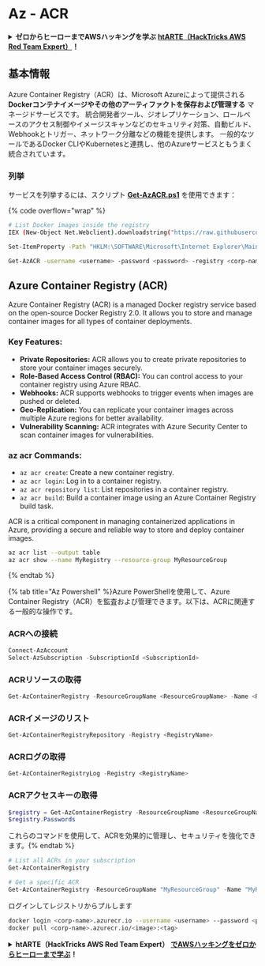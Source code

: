 # Az - ACR

<details>

<summary><strong>ゼロからヒーローまでAWSハッキングを学ぶ</strong> <a href="https://training.hacktricks.xyz/courses/arte"><strong>htARTE（HackTricks AWS Red Team Expert）</strong></a><strong>！</strong></summary>

HackTricks をサポートする他の方法:

- **HackTricks で企業を宣伝したい** または **HackTricks をPDFでダウンロードしたい** 場合は [**SUBSCRIPTION PLANS**](https://github.com/sponsors/carlospolop) をチェックしてください！
- [**公式PEASS＆HackTricksグッズ**](https://peass.creator-spring.com)を入手する
- [**The PEASS Family**](https://opensea.io/collection/the-peass-family)を発見し、独占的な [**NFTs**](https://opensea.io/collection/the-peass-family) のコレクションを見つける
- **💬 [Discordグループ](https://discord.gg/hRep4RUj7f)** に参加するか、[telegramグループ](https://t.me/peass) に参加するか、**Twitter** 🐦 [**@hacktricks_live**](https://twitter.com/hacktricks_live) をフォローする
- **ハッキングテクニックを共有するために、PRを** [**HackTricks**](https://github.com/carlospolop/hacktricks) **と** [**HackTricks Cloud**](https://github.com/carlospolop/hacktricks-cloud) **のGitHubリポジトリに提出してください。**

</details>

## 基本情報

Azure Container Registry（ACR）は、Microsoft Azureによって提供される **Dockerコンテナイメージやその他のアーティファクトを保存および管理する** マネージドサービスです。 統合開発者ツール、ジオレプリケーション、ロールベースのアクセス制御やイメージスキャンなどのセキュリティ対策、自動ビルド、Webhookとトリガー、ネットワーク分離などの機能を提供します。 一般的なツールであるDocker CLIやKubernetesと連携し、他のAzureサービスともうまく統合されています。

### 列挙

サービスを列挙するには、スクリプト [**Get-AzACR.ps1**](https://github.com/NetSPI/MicroBurst/blob/master/Misc/Get-AzACR.ps1) を使用できます：

{% code overflow="wrap" %}
```bash
# List Docker images inside the registry
IEX (New-Object Net.Webclient).downloadstring("https://raw.githubusercontent.com/NetSPI/MicroBurst/master/Misc/Get-AzACR.ps1")

Set-ItemProperty -Path "HKLM:\SOFTWARE\Microsoft\Internet Explorer\Main" -Name "DisableFirstRunCustomize" -Value 2

Get-AzACR -username <username> -password <password> -registry <corp-name>.azurecr.io
```
## Azure Container Registry (ACR)

Azure Container Registry (ACR) is a managed Docker registry service based on the open-source Docker Registry 2.0. It allows you to store and manage container images for all types of container deployments.

### Key Features:

- **Private Repositories:** ACR allows you to create private repositories to store your container images securely.
- **Role-Based Access Control (RBAC):** You can control access to your container registry using Azure RBAC.
- **Webhooks:** ACR supports webhooks to trigger events when images are pushed or deleted.
- **Geo-Replication:** You can replicate your container images across multiple Azure regions for better availability.
- **Vulnerability Scanning:** ACR integrates with Azure Security Center to scan container images for vulnerabilities.

### az acr Commands:

- `az acr create`: Create a new container registry.
- `az acr login`: Log in to a container registry.
- `az acr repository list`: List repositories in a container registry.
- `az acr build`: Build a container image using an Azure Container Registry build task.

ACR is a critical component in managing containerized applications in Azure, providing a secure and reliable way to store and deploy container images.
```bash
az acr list --output table
az acr show --name MyRegistry --resource-group MyResourceGroup
```
{% endtab %}

{% tab title="Az Powershell" %}Azure PowerShellを使用して、Azure Container Registry（ACR）を監査および管理できます。以下は、ACRに関連する一般的な操作です。

### ACRへの接続
```powershell
Connect-AzAccount
Select-AzSubscription -SubscriptionId <SubscriptionId>
```

### ACRリソースの取得
```powershell
Get-AzContainerRegistry -ResourceGroupName <ResourceGroupName> -Name <RegistryName>
```

### ACRイメージのリスト
```powershell
Get-AzContainerRegistryRepository -Registry <RegistryName>
```

### ACRログの取得
```powershell
Get-AzContainerRegistryLog -Registry <RegistryName>
```

### ACRアクセスキーの取得
```powershell
$registry = Get-AzContainerRegistry -ResourceGroupName <ResourceGroupName> -Name <RegistryName>
$registry.Passwords
```

これらのコマンドを使用して、ACRを効果的に管理し、セキュリティを強化できます。{% endtab %}
```powershell
# List all ACRs in your subscription
Get-AzContainerRegistry

# Get a specific ACR
Get-AzContainerRegistry -ResourceGroupName "MyResourceGroup" -Name "MyRegistry"
```
ログインしてレジストリからプルします
```bash
docker login <corp-name>.azurecr.io --username <username> --password <password>
docker pull <corp-name>.azurecr.io/<image>:<tag>
```
<details>

<summary><strong>htARTE（HackTricks AWS Red Team Expert）</strong> <a href="https://training.hacktricks.xyz/courses/arte"><strong>でAWSハッキングをゼロからヒーローまで学ぶ</strong></a><strong>！</strong></summary>

HackTricksをサポートする他の方法：

* **HackTricksで企業を宣伝したい**または**HackTricksをPDFでダウンロードしたい**場合は、[**SUBSCRIPTION PLANS**](https://github.com/sponsors/carlospolop)をチェックしてください！
* [**公式PEASS＆HackTricksスワッグ**](https://peass.creator-spring.com)を入手する
* [**The PEASS Family**](https://opensea.io/collection/the-peass-family)を発見し、独占的な[**NFTs**](https://opensea.io/collection/the-peass-family)コレクションをご覧ください
* **💬 [**Discordグループ**](https://discord.gg/hRep4RUj7f)または[**telegramグループ**](https://t.me/peass)に**参加**するか、**Twitter** 🐦 [**@hacktricks_live**](https://twitter.com/hacktricks_live)を**フォロー**してください**。**
* **ハッキングトリックを共有するために、[**HackTricks**](https://github.com/carlospolop/hacktricks)と[**HackTricks Cloud**](https://github.com/carlospolop/hacktricks-cloud)のgithubリポジトリにPRを提出してください。

</details>
